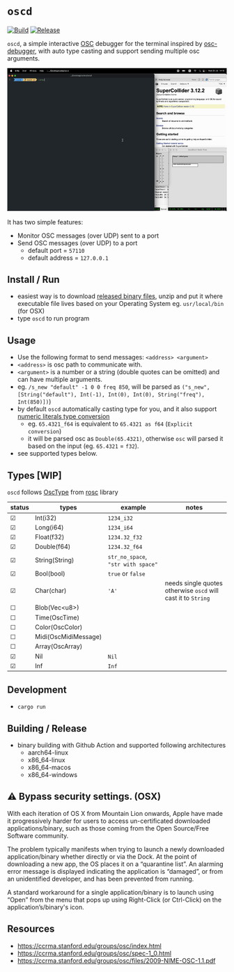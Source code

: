 # `oscd`

[![Build](https://github.com/karnpapon/oscd/actions/workflows/build.yml/badge.svg)](https://github.com/karnpapon/oscd/actions/workflows/build.yml)
[![Release](https://github.com/karnpapon/oscd/actions/workflows/release.yml/badge.svg)](https://github.com/karnpapon/oscd/actions/workflows/release.yml)

`oscd`, a simple interactive [OSC](https://en.wikipedia.org/wiki/Open_Sound_Control) debugger for the terminal inspired by [osc-debugger](https://github.com/alexanderwallin/osc-debugger), with auto type casting and support sending multiple osc arguments. 

<img src="./ss3.gif">

It has two simple features:

* Monitor OSC messages (over UDP) sent to a port
* Send OSC messages (over UDP) to a port
  - default port = `57110`
  - default address = `127.0.0.1`

## Install / Run
- easiest way is to download [released binary files](https://github.com/karnpapon/oscd/releases), unzip and put it where executable file lives based on your Operating System eg. `usr/local/bin` (for OSX)
- type `oscd` to run program

## Usage
- Use the following format to send messages: `<address> <argument>`
- `<address>` is osc path to communicate with.
- `<argument>` is a number or a string (double quotes can be omitted) and can have multiple arguments.
- eg. `/s_new "default" -1 0 0 freq 850`, will be parsed as `("s_new", [String("default"), Int(-1), Int(0), Int(0), String("freq"), Int(850)])`)
- by default `oscd` automatically casting type for you, and it also support [numeric literals type conversion](https://doc.rust-lang.org/rust-by-example/types/cast.html) 
  - eg. `65.4321_f64` is equivalent to `65.4321 as f64` (`Explicit conversion`) 
  - it will be parsed osc as `Double(65.4321)`, otherwise `osc` will parsed it based on the input (eg. `65.4321` = `f32`). 
- see supported types below.

## Types [WIP]
`oscd` follows [OscType](https://docs.rs/rosc/latest/rosc/enum.OscType.html) from [rosc](https://github.com/klingtnet/rosc) library

| status  | types                | example                            | notes                                                         |
|---------|----------------------|------------------------------------|---------------------------------------------------------------|
| &#9745; | Int(i32)             | `1234_i32`                         |                                                               |
| &#9745; | Long(i64)            | `1234_i64`                         |                                                               |
| &#9745; | Float(f32)           | `1234.32_f32`                      |                                                               |
| &#9745; | Double(f64)          | `1234.32_f64`                      |                                                               |
| &#9745; | String(String)       | `str_no_space`, `"str with space"` |                                                               |
| &#9745; | Bool(bool)           | `true` or `false`                  |                                                               |
| &#9745; | Char(char)           | `'A'`                              | needs single quotes otherwise `oscd` will cast it to `String` |
| &#9744; | Blob(Vec&#60;u8>)    |                                    |                                                               |
| &#9744; | Time(OscTime)        |                                    |                                                               |
| &#9744; | Color(OscColor)      |                                    |                                                               |
| &#9744; | Midi(OscMidiMessage) |                                    |                                                               |
| &#9744; | Array(OscArray)      |                                    |                                                               |
| &#9745; | Nil                  | `Nil`                              |                                                               |
| &#9745; | Inf                  | `Inf`                              |                                                               |

## Development
- `cargo run` 

## Building / Release
- binary building with Github Action and supported following architectures
  - aarch64-linux
  - x86_64-linux
  - x86_64-macos
  - x86_64-windows


## ⚠️ Bypass security settings. (OSX)

With each iteration of OS X from Mountain Lion onwards, Apple have made it progressively harder for users to access un-certificated downloaded applications/binary, such as those coming from the Open Source/Free Software community.

The problem typically manifests when trying to launch a newly downloaded application/binary whether directly or via the Dock. At the point of downloading a new app, the OS places it on a “quarantine list”. An alarming error message is displayed indicating the application is “damaged”, or from an unidentified developer, and has been prevented from running.

A standard workaround for a single application/binary is to launch using “Open” from the menu that pops up using Right-Click (or Ctrl-Click) on the application’s/binary's icon.

## Resources
- https://ccrma.stanford.edu/groups/osc/index.html
- https://ccrma.stanford.edu/groups/osc/spec-1_0.html
- https://ccrma.stanford.edu/groups/osc/files/2009-NIME-OSC-1.1.pdf